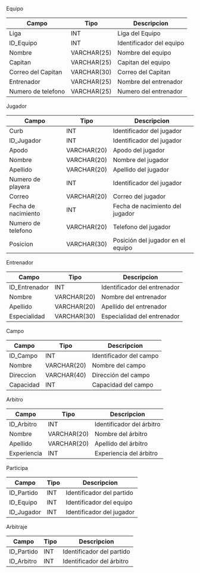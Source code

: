 
Equipo

|Campo          | Tipo           |Descripcion    |
|---------------|----------------|---------------|          
|  Liga      | INT            |  Liga del Equipo |
| ID_Equipo     | INT            | Identificador del equipo |                     
| Nombre        | VARCHAR(25)    | Nombre del equipo |                    
| Capitan       | VARCHAR(25)    | Capitan del equipo |                     
| Correo del Capitan | VARCHAR(30)           | Correo del Capitan | 
| Entrenador      | VARCHAR(25)    | Nombre del entrenador | 
| Numero de telefono     | VARCHAR(25)    | Numero del entrenador | 


Jugador

| Campo         | Tipo           | Descripcion   | 
|---------------|----------------|---------------|
| Curb          | INT            | Identificador del jugador |
| ID_Jugador    | INT            | Identificador del jugador | 
| Apodo         | VARCHAR(20)    | Apodo del jugador |
| Nombre        | VARCHAR(20)    | Nombre del jugador |                     
| Apellido      | VARCHAR(20)    | Apellido del jugador | 
| Numero de playera        | INT            | Identificador del jugador |
| Correo      | VARCHAR(20)    | Correo del jugador |
|Fecha de nacimiento        | INT            | Fecha de nacimiento del jugador |
| Numero de telefono      | VARCHAR(20)    | Telefono del jugador |
| Posicion      | VARCHAR(30)    | Posición del jugador en el equipo |                     



Entrenador

| Campo         | Tipo           | Descripcion   | 
|---------------|----------------|---------------|
| ID_Entrenador | INT            | Identificador del entrenador |                     
| Nombre        | VARCHAR(20)    | Nombre del entrenador |                     
| Apellido      | VARCHAR(20)    | Apellido del entrenador |                     
| Especialidad  | VARCHAR(30)    | Especialidad del entrenador |


Campo

| Campo         | Tipo           | Descripcion   | 
|---------------|----------------|---------------|
| ID_Campo      | INT            | Identificador del campo |                     
| Nombre        | VARCHAR(20)    | Nombre del campo |                     
| Direccion     | VARCHAR(40)    | Dirección del campo |                    
| Capacidad     | INT            | Capacidad del campo |                    



Arbitro

| Campo         | Tipo           | Descripcion   | 
|---------------|----------------|---------------|
| ID_Arbitro    | INT            | Identificador del árbitro |                     
| Nombre        | VARCHAR(20)    | Nombre del árbitro |                     
| Apellido      | VARCHAR(20)    | Apellido del árbitro |                     
| Experiencia   | INT            | Experiencia del árbitro |                     


Participa

| Campo         | Tipo           | Descripcion   |
|---------------|----------------|---------------|
| ID_Partido    | INT            | Identificador del partido |                     
| ID_Equipo     | INT            | Identificador del equipo |                     
| ID_Jugador    | INT            | Identificador del jugador |                     



Arbitraje

| Campo         | Tipo           | Descripcion   |  
|---------------|----------------|---------------|
| ID_Partido    | INT            | Identificador del partido |                    
| ID_Arbitro    | INT            | Identificador del árbitro |                     
